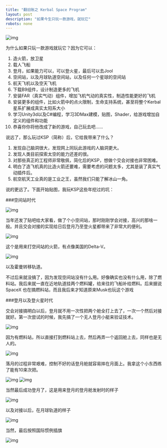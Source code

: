 ```yaml
---
title: "翻旧账之 Kerbal Space Program"
layout: post
description: "如果今生只玩一款游戏，就玩它"
robots: none
---
```


![img](http://i5.tietuku.com/efa771304030642b.png)

为什么如果只玩一款游戏就玩它？因为它可以：

1. 造火箭，放卫星
2. 载人飞船
3. 登月，如果能力可以，可以登火星，最后可以去Jool
4. 空间站，以及月球轨道空间站，以及任何一个星球的空间站
5. 航天飞机以及空天飞机
6. 下载B9组件，设计制造更多的飞机
7. 安装FAR（真实气动）组件，增加飞机气动的真实性，制造性能更好的飞机
8. 安装更多的组件，比如火箭中的点火限制，生命支持系统，甚至将整个Kerbal星系扩展成真实太阳系大小
9. 学习Unity3d以及C#编程，学习3DMax建模，贴图，Shader，给游戏增加自定义的组件和功能
10. 恭喜你你将他改成了新的游戏，自己玩去吧......

说远了，那么玩过KSP（简称）后，它给我带来了什么？

1. 发现自己脑洞很大，发现网上同玩此游戏的人脑洞更大。
2. 发现人类目前探索太空的能力还差的很。
3. 对那些真正的工程师非常敬佩，简化后的KSP，想做个交会对接也非常困难。
4. 明白了造飞机真的比造火箭还要难，需要考虑的问题太多，尤其是装了真实气动插件后。
5. 航空航天工业真的是工业之王，虽然我们只能了解冰山一角。

说的更远了。下面开始贴图，我玩KSP这些年挖过的坑：

###空间站时代

![img](http://imgsrc.baidu.com/forum/w%3D580%3Bcp%3Dtieba%2C10%2C403%3Bap%3D%BF%B2%B0%CD%C0%AD%CC%AB%BF%D5%BC%C6%BB%AE%B0%C9%2C90%2C411/sign=30a701a92cdda3cc0be4b82831d25a71/d31cefc451da81cb424a1bfb5066d016082431ce.jpg)

当年还发了贴吧给大家看，做了个小空间站，那时刚刚学会对接，高兴的那啥一般。并且交会对接的实现给日后登月乃至登火星都带来了非常大的便利。

![img](http://imgsrc.baidu.com/forum/w%3D580%3Bcp%3Dtieba%2C10%2C403%3Bap%3D%BF%B2%B0%CD%C0%AD%CC%AB%BF%D5%BC%C6%BB%AE%B0%C9%2C90%2C411/sign=17aef393013b5bb5bed720f606e8b649/3f46a50a304e251faa5016c0a586c9177e3e53d1.jpg)

这个是用来打空间站的火箭，有点像美国的Delta-V。

![img](http://imgsrc.baidu.com/forum/w%3D580%3Bcp%3Dtieba%2C10%2C403%3Bap%3D%BF%B2%B0%CD%C0%AD%CC%AB%BF%D5%BC%C6%BB%AE%B0%C9%2C90%2C411/sign=25d3d71f8882b9013dadc33b43b6ca07/6e4a6143fbf2b211793c7976c88065380cd78e6f.jpg)

以及霍曼转移轨道。

不过后来就没搞了，因为发现空间站没有什么用。好像确实也没有什么用，除了燃料站。我后来就一直在近地轨道挂两个燃料罐，给来往的飞船补给燃料。后来据说SpaceX
也在搞燃料站，而且我后来才知道原来Musk也玩这个游戏

###登月以及登火星时代

交会对接搞明白以后，登月就不用一次性把两个舱全打上去了，一次一个然后对接就好。第一次尝试的时候，我先搞了一个无人登月小艇来验证技术。

![img](http://imgsrc.baidu.com/forum/w%3D580%3Bcp%3Dtieba%2C10%2C403%3Bap%3D%BF%B2%B0%CD%C0%AD%CC%AB%BF%D5%BC%C6%BB%AE%B0%C9%2C90%2C411/sign=07fab281f403738dde4a0c2a8320d321/cc63a113b07eca80dbc3f4c6932397dda0448344.jpg)

因为有燃料站，所以直接打到燃料站上去，然后再弄一个返回舱上去，同样也是无人的。

![img](http://imgsrc.baidu.com/forum/w%3D580%3Bcp%3Dtieba%2C10%2C403%3Bap%3D%BF%B2%B0%CD%C0%AD%CC%AB%BF%D5%BC%C6%BB%AE%B0%C9%2C90%2C411/sign=77c3555ad31373f0f53f6f979434288b/643e630fd9f9d72ac6d9dd3cd62a2834359bbbc1.jpg)

落月的过程非常艰难，控制不好的话登月舱就容易摔在月面上。我拿这个小东西练了能有10来次把。

![img](http://imgsrc.baidu.com/forum/w%3D580%3Bcp%3Dtieba%2C10%2C403%3Bap%3D%BF%B2%B0%CD%C0%AD%CC%AB%BF%D5%BC%C6%BB%AE%B0%C9%2C90%2C411/sign=08f79f18cb3d70cf4cfaaa05c8e7b270/d7737e086e061d957db2fa1979f40ad163d9ca8a.jpg)
![img](http://imgsrc.baidu.com/forum/w%3D580%3Bcp%3Dtieba%2C10%2C403%3Bap%3D%BF%B2%B0%CD%C0%AD%CC%AB%BF%D5%BC%C6%BB%AE%B0%C9%2C90%2C411/sign=4a17589a85d6277fe912323018037c40/087b7936acaf2edd6eda85c88f1001e93901935f.jpg)

当然最后成功登月了，这是用来登月的登月舱发射时的样子

![img](http://imgsrc.baidu.com/forum/w%3D580%3Bcp%3Dtieba%2C10%2C403%3Bap%3D%BF%B2%B0%CD%C0%AD%CC%AB%BF%D5%BC%C6%BB%AE%B0%C9%2C90%2C411/sign=0dd78a3695dda144da096cba828cb3d2/bdbcf1fdfc039245d788cf2a8594a4c27d1e2543.jpg)

以及对接以后，在月球轨道的样子

![img](http://imgsrc.baidu.com/forum/w%3D580%3Bcp%3Dtieba%2C10%2C403%3Bap%3D%BF%B2%B0%CD%C0%AD%CC%AB%BF%D5%BC%C6%BB%AE%B0%C9%2C90%2C411/sign=b6e1d5ff17ce36d3a20483380ac859f7/5b6da7cad1c8a7862443632b6509c93d70cf5018.jpg)

当然，最后按照国际惯例插旗

![img](http://imgsrc.baidu.com/forum/w%3D580%3Bcp%3Dtieba%2C10%2C403%3Bap%3D%BF%B2%B0%CD%C0%AD%CC%AB%BF%D5%BC%C6%BB%AE%B0%C9%2C90%2C411/sign=a56401e219d5ad6eaaf964e2b1f05aab/431f67fbb2fb43161a5d405c22a4462308f7d3cc.jpg)

